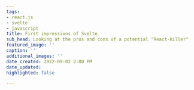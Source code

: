 ```yaml
---
tags:
- react.js
- svelte
- javascript
title: First impressions of Svelte
sub_head: Looking at the pros and cons of a potential "React-killer"
featured_image: ''
caption: ''
additional_images: ''
date_created: 2022-09-02 2:00 PM
date_updated: 
highlighted: false

---
```

